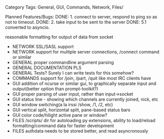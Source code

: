 Category Tags: General, GUI, Commands, Network, Files/

Planned Features/Bugs:
DONE: 1. connect to server, respond to ping so as not to timeout.
DONE: 2. take  input to be sent to the server
DONE: 5.1 converted to asyncio.

reasonable formatting for output of data from socket
- NETWORK  SSL/SASL support
- NETWORK  support for multiple server connections, /connect command or similar
- GENERAL  proper commandline argument parsing
- GENERAL  DOCUMENTATION PLS
- GENERAL  Tests? Surely I can write tests for this somehow?
- COMMANDS support for /join, /part, /quit like most IRC clients have
- GUI      addition of ncurse or similar gui, to graphically separate
           input and output(better option than prompt-toolkit?)
- GUI	   proper parsing of user input, rather than input->socket
- GUI	   status line - showing which channels are currently joined, nick, etc
- GUI	   window switching(a la irssi /show, /1, /2, etc)
- GUI	   vertical split, horizontal split, pane-based status bars
- GUI	   color code/hilight active pane or window?
- FILES	   /scripts/ dir for autoloading py extensions, ability to load/reload
  	   formatting/command data for faster development
- FILES	   authdata needs to be stored better, and read asyncronously
